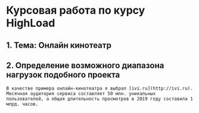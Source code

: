# Курсовая работа по курсу HighLoad
## 1. Тема: Онлайн кинотеатр
## 2. Определение возможного диапазона нагрузок подобного проекта 
    В качестве примера онлайн-кинотеатра я выбрал [ivi.ru](http://ivi.ru). Месячная аудитория сервиса составляет 50 млн. уникальных пользователей, а общая длительность просмотров в 2019 году составила 1 млрд. часов.


